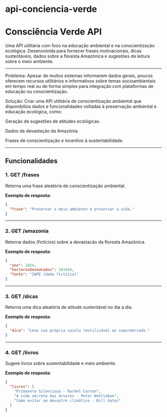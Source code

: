 # api-conciencia-verde

#  Consciência Verde API

Uma API utilitária com foco na educação ambiental e na conscientização ecológica. Desenvolvida para fornecer frases motivacionais, dicas sustentáveis, dados sobre a floresta Amazônica e sugestões de leitura sobre o meio ambiente.

---

 Problema:
Apesar de muitos sistemas informarem dados gerais, poucos oferecem recursos utilitários e informativos sobre temas socioambientais em tempo real ou de forma simples para integração com plataformas de educação ou conscientização.

 Solução:
Criar uma API utilitária de conscientização ambiental que disponibiliza dados e funcionalidades voltadas à preservação ambiental e educação ecológica, como:

Geração de sugestões de atitudes ecológicas.

Dados da devastação da Amazônia.

Frases de conscientização e incentivo à sustentabilidade.

---

##  Funcionalidades

### 1. **GET /frases**
Retorna uma frase aleatória de conscientização ambiental.

**Exemplo de resposta:**
```json
{
  "frase": "Preservar o meio ambiente é preservar a vida."
}
```

---

### 2. **GET /amazonia**
Retorna dados (fictícios) sobre a devastacão da floresta Amazônica.

**Exemplo de resposta:**
```json
{
  "ano": 2024,
  "hectaresDesmatados": 103456,
  "fonte": "INPE (dado fictício)"
}
```

---

### 3. **GET /dicas**
Retorna uma dica aleatória de atitude sustentável no dia a dia.

**Exemplo de resposta:**
```json
{
  "dica": "Leve sua própria sacola reutilizável ao supermercado."
}
```

---

### 4. **GET /livros**
Sugere livros sobre sustentabilidade e meio ambiente.

**Exemplo de resposta:**
```json
{
  "livros": [
    "Primavera Silenciosa - Rachel Carson",
    "A vida secreta das árvores - Peter Wohlleben",
    "Como evitar um desastre climático - Bill Gates"
  ]
}
```

